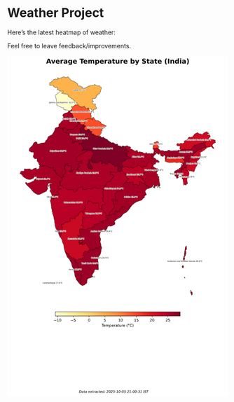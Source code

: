 # Weather Project

Here’s the latest heatmap of weather:

Feel free to leave feedback/improvements.

![India Heatmap](docs/assets/india_heatmap.png?v=E28F19)
